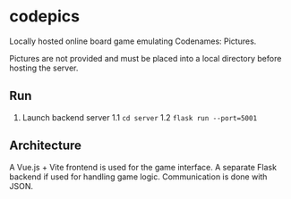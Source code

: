 # codepics
Locally hosted online board game emulating Codenames: Pictures.

Pictures are not provided and must be placed into a local directory before hosting the server.

## Run

1. Launch backend server
  1.1 `cd server`
  1.2 `flask run --port=5001`

## Architecture

A Vue.js + Vite frontend is used for the game interface. A separate Flask backend if used for handling game logic. Communication is done with JSON.
